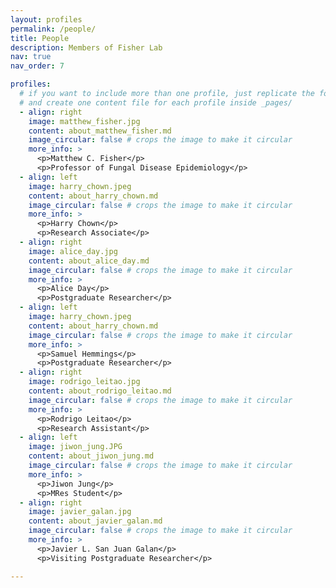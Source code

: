 ```yaml
---
layout: profiles
permalink: /people/
title: People
description: Members of Fisher Lab
nav: true
nav_order: 7

profiles:
  # if you want to include more than one profile, just replicate the following block
  # and create one content file for each profile inside _pages/
  - align: right
    image: matthew_fisher.jpg
    content: about_matthew_fisher.md
    image_circular: false # crops the image to make it circular
    more_info: >
      <p>Matthew C. Fisher</p>
      <p>Professor of Fungal Disease Epidemiology</p>
  - align: left
    image: harry_chown.jpeg
    content: about_harry_chown.md
    image_circular: false # crops the image to make it circular
    more_info: >
      <p>Harry Chown</p>
      <p>Research Associate</p>
  - align: right
    image: alice_day.jpg
    content: about_alice_day.md
    image_circular: false # crops the image to make it circular
    more_info: >
      <p>Alice Day</p>
      <p>Postgraduate Researcher</p>
  - align: left
    image: harry_chown.jpeg
    content: about_harry_chown.md
    image_circular: false # crops the image to make it circular
    more_info: >
      <p>Samuel Hemmings</p>
      <p>Postgraduate Researcher</p>
  - align: right
    image: rodrigo_leitao.jpg
    content: about_rodrigo_leitao.md
    image_circular: false # crops the image to make it circular
    more_info: >
      <p>Rodrigo Leitao</p>
      <p>Research Assistant</p>  
  - align: left
    image: jiwon_jung.JPG
    content: about_jiwon_jung.md
    image_circular: false # crops the image to make it circular
    more_info: >
      <p>Jiwon Jung</p>
      <p>MRes Student</p>
  - align: right
    image: javier_galan.jpg
    content: about_javier_galan.md
    image_circular: false # crops the image to make it circular
    more_info: >
      <p>Javier L. San Juan Galan</p>
      <p>Visiting Postgraduate Researcher</p>

---
```


